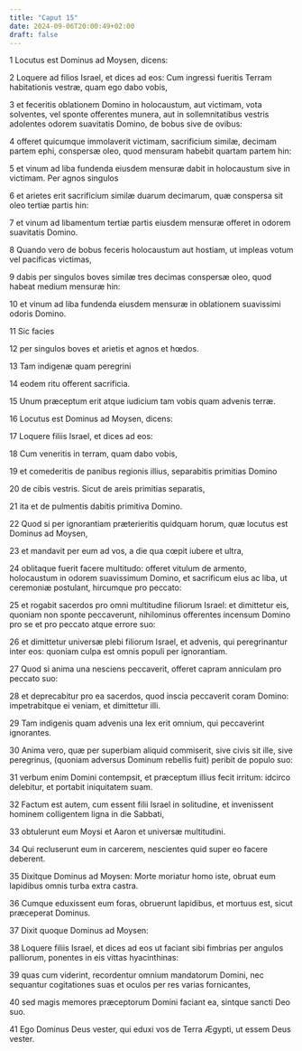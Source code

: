 ```yaml
---
title: "Caput 15"
date: 2024-09-06T20:00:49+02:00
draft: false
---
```



1 Locutus est Dominus ad Moysen, dicens:

2 Loquere ad filios Israel, et dices ad eos: Cum ingressi fueritis Terram habitationis vestræ, quam ego dabo vobis,

3 et feceritis oblationem Domino in holocaustum, aut victimam, vota solventes, vel sponte offerentes munera, aut in sollemnitatibus vestris adolentes odorem suavitatis Domino, de bobus sive de ovibus:

4 offeret quicumque immolaverit victimam, sacrificium similæ, decimam partem ephi, conspersæ oleo, quod mensuram habebit quartam partem hin:

5 et vinum ad liba fundenda eiusdem mensuræ dabit in holocaustum sive in victimam. Per agnos singulos

6 et arietes erit sacrificium similæ duarum decimarum, quæ conspersa sit oleo tertiæ partis hin:

7 et vinum ad libamentum tertiæ partis eiusdem mensuræ offeret in odorem suavitatis Domino.

8 Quando vero de bobus feceris holocaustum aut hostiam, ut impleas votum vel pacificas victimas,

9 dabis per singulos boves similæ tres decimas conspersæ oleo, quod habeat medium mensuræ hin:

10 et vinum ad liba fundenda eiusdem mensuræ in oblationem suavissimi odoris Domino.

11 Sic facies

12 per singulos boves et arietis et agnos et hœdos.

13 Tam indigenæ quam peregrini

14 eodem ritu offerent sacrificia.

15 Unum præceptum erit atque iudicium tam vobis quam advenis terræ.

16 Locutus est Dominus ad Moysen, dicens:

17 Loquere filiis Israel, et dices ad eos:

18 Cum veneritis in terram, quam dabo vobis,

19 et comederitis de panibus regionis illius, separabitis primitias Domino

20 de cibis vestris. Sicut de areis primitias separatis,

21 ita et de pulmentis dabitis primitiva Domino.

22 Quod si per ignorantiam præterieritis quidquam horum, quæ locutus est Dominus ad Moysen,

23 et mandavit per eum ad vos, a die qua cœpit iubere et ultra,

24 oblitaque fuerit facere multitudo: offeret vitulum de armento, holocaustum in odorem suavissimum Domino, et sacrificum eius ac liba, ut ceremoniæ postulant, hircumque pro peccato:

25 et rogabit sacerdos pro omni multitudine filiorum Israel: et dimittetur eis, quoniam non sponte peccaverunt, nihilominus offerentes incensum Domino pro se et pro peccato atque errore suo:

26 et dimittetur universæ plebi filiorum Israel, et advenis, qui peregrinantur inter eos: quoniam culpa est omnis populi per ignorantiam.

27 Quod si anima una nesciens peccaverit, offeret capram anniculam pro peccato suo:

28 et deprecabitur pro ea sacerdos, quod inscia peccaverit coram Domino: impetrabitque ei veniam, et dimittetur illi.

29 Tam indigenis quam advenis una lex erit omnium, qui peccaverint ignorantes.

30 Anima vero, quæ per superbiam aliquid commiserit, sive civis sit ille, sive peregrinus, (quoniam adversus Dominum rebellis fuit) peribit de populo suo:

31 verbum enim Domini contempsit, et præceptum illius fecit irritum: idcirco delebitur, et portabit iniquitatem suam.

32 Factum est autem, cum essent filii Israel in solitudine, et invenissent hominem colligentem ligna in die Sabbati,

33 obtulerunt eum Moysi et Aaron et universæ multitudini.

34 Qui recluserunt eum in carcerem, nescientes quid super eo facere deberent.

35 Dixitque Dominus ad Moysen: Morte moriatur homo iste, obruat eum lapidibus omnis turba extra castra.

36 Cumque eduxissent eum foras, obruerunt lapidibus, et mortuus est, sicut præceperat Dominus.

37 Dixit quoque Dominus ad Moysen:

38 Loquere filiis Israel, et dices ad eos ut faciant sibi fimbrias per angulos palliorum, ponentes in eis vittas hyacinthinas:

39 quas cum viderint, recordentur omnium mandatorum Domini, nec sequantur cogitationes suas et oculos per res varias fornicantes,

40 sed magis memores præceptorum Domini faciant ea, sintque sancti Deo suo.

41 Ego Dominus Deus vester, qui eduxi vos de Terra Ægypti, ut essem Deus vester.

